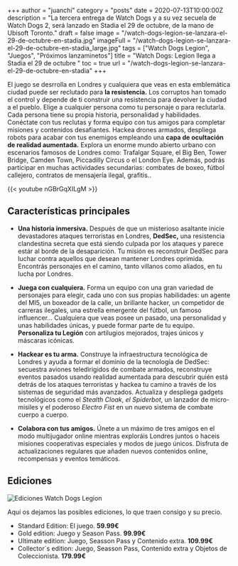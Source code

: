 +++
author = "juanchi"
category = "posts"
date = 2020-07-13T10:00:00Z
description = "La tercera entrega de Watch Dogs y a su vez secuela de Watch Dogs 2, será lanzado en Stadia el 29 de octubre, de la mano de Ubisoft Toronto."
draft = false
image = "/watch-dogs-legion-se-lanzara-el-29-de-octubre-en-stadia.jpg"
imageFull = "/watch-dogs-legion-se-lanzara-el-29-de-octubre-en-stadia_large.jpg"
tags = ["Watch Dogs Legion", "Juegos", "Próximos lanzaminetos"]
title = "Watch Dogs: Legion llega a Stadia el 29 de octubre "
toc = true
url = "/watch-dogs-legion-se-lanzara-el-29-de-octubre-en-stadia"
+++

El juego se desrrolla en Londres y cualquiera que veas en esta emblemática ciudad puede ser reclutado para **la resistencia.** Los corruptos han tomado el control y depende de ti construir una resistencia para devolver la ciudad a el pueblo.
Elige a cualquier persona como tu personaje o para reclutarla. Cada persona tiene su propia historia, personalidad y habilidades.
Conéctate con tus reclutas y forma equipo con tus amigos para completar misiones y contenidos desafiantes.
Hackea drones armados, despliega robots para acabar con tus enemigos empleando una **capa de ocultación de realidad aumentada.**
Explora un enorme mundo abierto urbano con escenarios famosos de Londres como: Trafalgar Square, el Big Ben, Tower Bridge, Camden Town, Piccadilly Circus o el London Eye. Además, podrás participar en muchas actividades secundarias: combates de boxeo, fútbol callejero, contratos de mensajería ilegal, grafitis.. 

<div class="u-youtube">
  {{< youtube nGBrGqXILgM >}}
</div>

## Características principales

* **Una historia inmersiva.** Después de que un misterioso asaltante inicie devastadores ataques terroristas en Londres, **DedSec,** una resistencia clandestina secreta que está siendo culpada por los ataques y parece estár al borde de la desaparición. Tu misión es reconstruir DedSec para luchar contra aquellos que desean mantener Londres oprimida. Encontrás personajes en el camino, tanto villanos como aliados, en tu lucha por Londres.

* **Juega con cualquiera.** Forma un equipo con una gran variedad de personajes para elegir, cada uno con sus propias habilidades: un agente del MI5, un boxeador de la calle, un brillante hacker, un competidor de carreras ilegales, una estrella emergente del fútbol, un famoso influencer... Cualquiera que veas posee un pasado, una personalidad y unas habilidades únicas, y puede formar parte de tu equipo. **Personaliza tu Legión** con artilugios mejorados, trajes únicos y máscaras icónicas. 

* **Hackear es tu arma.** Construye la infraestructura tecnológica de Londres y ayuda a formar el dominio de la tecnología de DedSec: secuestra aviones teledirigidos de combate armados, reconstruye eventos pasados usando realidad aumentada para descubrir quién está detrás de los ataques terroristas y hackea tu camino a través de los sistemas de seguridad más avanzados. Actualiza y despliega gadgets tecnológicos como el *Stealth Cloak*, *el Spiderbot*, un lanzador de micro-misiles y el poderoso *Electro Fist* en un nuevo sistema de combate cuerpo a cuerpo.

* **Colabora con tus amigos.**  Únete a un máximo de tres amigos en el modo multijugador online mientras exploráis Londres juntos o haceis misiones cooperativas especiales y modos de juego únicos. Disfruta de actualizaciones regulares que añaden nuevos contenidos online, recompensas y eventos temáticos.

## Ediciones

<img class="u-borderImage u-lazyload lazyload" loading="lazy" data-src="/watch-dogs-legion-se-lanzara-el-29-de-octubre-en-stadia/ediciones_watchdogg.png" alt="Ediciones Watch Dogs Legion" title="Ediciones Watch Dogs Legion" />

Aquí os dejamos las posibles ediciones, lo que traen consigo y su precio.
* Standard Edition: El juego. **59.99€**
* Gold edition: Juego y Season Pass. **99.99€**
* Ultimate edition: Juego, Seasson Pass y Contenido extra. **109.99€**
* Collector´s edition: Juego, Seasson Pass, Contenido extra y Objetos de Coleccionista. **179.99€**